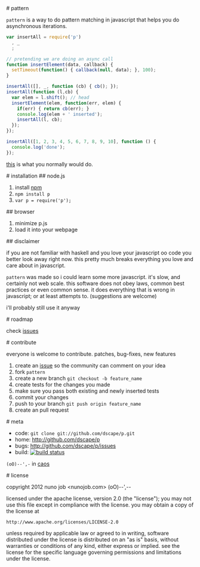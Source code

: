 <a name="pattern"/>
# pattern

`pattern` is a way to do pattern matching in javascript that helps you do asynchronous iterations.

``` js
var insertAll = require('p')
  , _
  ;

// pretending we are doing an async call
function insertElement(data, callback) {
  setTimeout(function() { callback(null, data); }, 100);
}

insertAll([], _, function (cb) { cb(); });
insertAll(function (l,cb) {
  var elem = l.shift(); // head
  insertElement(elem, function(err, elem) {
    if(err) { return cb(err); }
    console.log(elem + ' inserted');
    insertAll(l, cb);
  });
}); 

insertAll([1, 2, 3, 4, 5, 6, 7, 8, 9, 10], function () { 
  console.log('done'); 
});
```

[this] is what you normally would do.

<a name="installation"/>
# installation

<a name="node"/>
## node.js

1. install [npm]
2. `npm install p`
3. `var p = require('p');`

<a name="browser"/>
## browser

1. minimize p.js
2. load it into your webpage

<a name="disclaimer"/>
## disclaimer

if you are not familiar with haskell and you love your javascript oo code you better look away right now. this pretty much breaks everything you love and care about in javascript.

`pattern` was made so i could learn some more javascript. it's slow, and certainly not web scale. this software does not obey laws, common best practices or even common sense. it does everything that is wrong in javascript; or at least attempts to. (suggestions are welcome)

i'll probably still use it anyway

<a name="roadmap"/>
# roadmap

check [issues]

<a name="contribute"/>
# contribute

everyone is welcome to contribute. patches, bug-fixes, new features

1. create an [issue][issues] so the community can comment on your idea
2. fork `pattern`
3. create a new branch `git checkout -b feature_name`
4. create tests for the changes you made
5. make sure you pass both existing and newly inserted tests
6. commit your changes
7. push to your branch `git push origin feature_name`
8. create an pull request

<a name="meta"/>
# meta

* code: `git clone git://github.com/dscape/p.git`
* home: <http://github.com/dscape/p>
* bugs: <http://github.com/dscape/p/issues>
* build: [![build status](https://secure.travis-ci.org/dscape/p.png)](http://travis-ci.org/dscape/pattern)

`(oO)--',-` in [caos]

<a name="license"/>
# license

copyright 2012 nuno job <nunojob.com> (oO)--',--

licensed under the apache license, version 2.0 (the "license");
you may not use this file except in compliance with the license.
you may obtain a copy of the license at

    http://www.apache.org/licenses/LICENSE-2.0

unless required by applicable law or agreed to in writing, software
distributed under the license is distributed on an "as is" basis,
without warranties or conditions of any kind, either express or implied.
see the license for the specific language governing permissions and
limitations under the license.

[npm]: http://npmjs.org
[issues]: http://github.com/dscape/p/issues
[caos]: http://caos.di.uminho.pt/
[samples]: https://github.com/dscape/p/tree/master/samples
[this]: https://gist.github.com/00663e475092e55ac66c#file_howitis.js
